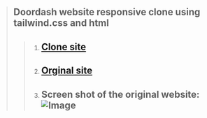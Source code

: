 > ## Doordash website responsive clone using tailwind.css and html
> > 1. ## [Clone site](https://myselfanandvp.github.io/Clone_doordash/ "Cloned Doordash website link")
> > 2. ## [Orginal site](https://www.doordash.com/  "Orginal Doordash website link" )
> > 3. ## Screen shot of the original website: ![Image](https://github.com/user-attachments/assets/87041d23-c80f-4855-aedf-80032fb6ec1b)

